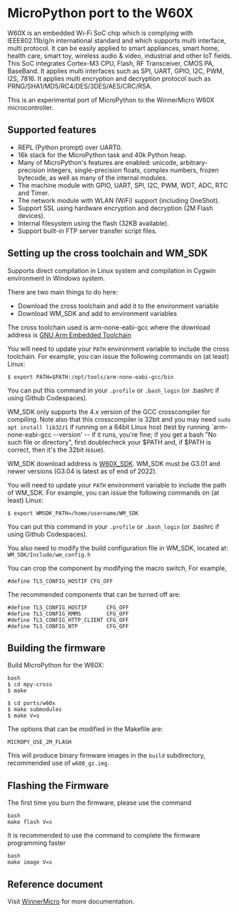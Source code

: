 MicroPython port to the W60X
=============================

W60X is an embedded Wi-Fi SoC chip which is complying with IEEE802.11b/g/n international standard and which supports multi interface, multi protocol. It can be easily applied to smart appliances, smart home, health care, smart toy, wireless audio & video, industrial and other IoT fields. This SoC integrates Cortex-M3 CPU, Flash, RF Transceiver, CMOS PA, BaseBand. It applies multi interfaces such as SPI, UART, GPIO, I2C, PWM, I2S, 7816. It applies multi encryption and decryption protocol such as PRNG/SHA1/MD5/RC4/DES/3DES/AES/CRC/RSA.

This is an experimental port of MicroPython to the WinnerMicro W60X microcontroller.  

Supported features
------------------------------------

- REPL (Python prompt) over UART0.
- 16k stack for the MicroPython task and 40k Python heap.
- Many of MicroPython's features are enabled: unicode, arbitrary-precision integers, single-precision floats, complex numbers, frozen bytecode, as well as many of the internal modules.
- The machine module with GPIO, UART, SPI, I2C, PWM, WDT, ADC, RTC and Timer.
- The network module with WLAN (WiFi) support (including OneShot).
- Support SSL using hardware encryption and decryption (2M Flash devices).
- Internal filesystem using the flash (32KB available).
- Support built-in FTP server transfer script files.

Setting up the cross toolchain and WM_SDK
------------------------------------

Supports direct compilation in Linux system and compilation in Cygwin environment in Windows system.

There are two main things to do here:
- Download the cross toolchain and add it to the environment variable
- Download WM_SDK and add to environment variables

The cross toolchain used is arm-none-eabi-gcc where the download address is [GNU Arm Embedded Toolchain](https://launchpad.net/gcc-arm-embedded/4.9/4.9-2014-q4-major)

You will need to update your `PATH` environment variable to include the cross toolchain. For example, you can issue the following commands on (at least) Linux:

    $ export PATH=$PATH:/opt/tools/arm-none-eabi-gcc/bin

You can put this command in your `.profile` or `.bash_login` (or .bashrc if using Github Codespaces).

WM_SDK only supports the 4.x version of the GCC crosscompiler for compiling.  Note also that this crosscompiler is 32bit and you may need `sudo apt install lib32z1` if running on a 64bit Linux host (test by running `arm-none-eabi-gcc --version' -- if it runs, you're fine; if you get a bash "No such file or directory", first doublecheck your $PATH and, if $PATH is correct, then it's the 32bit issue).

WM_SDK download address is [W60X_SDK](http://www.winnermicro.com/en/html/1/). WM_SDK must be G3.01 and newer versions (G3.04 is latest as of end of 2022).

You will need to update your `PATH` environment variable to include the path of WM_SDK. For example, you can issue the following commands on (at least) Linux:

    $ export WMSDK_PATH=/home/username/WM_SDK

You can put this command in your `.profile` or `.bash_login` (or .bashrc if using Github Codespaces).

You also need to modify the build configuration file in WM_SDK, located at: `WM_SDK/Include/wm_config.h`

You can crop the component by modifying the macro switch, For example, 

    #define TLS_CONFIG_HOSTIF CFG_OFF

The recommended components that can be turned off are:

    #define TLS_CONFIG_HOSTIF      CFG_OFF
    #define TLS_CONFIG_RMMS        CFG_OFF
    #define TLS_CONFIG_HTTP_CLIENT CFG_OFF
    #define TLS_CONFIG_NTP         CFG_OFF

Building the firmware
---------------------

Build MicroPython for the W60X:
```
bash
$ cd mpy-cross
$ make

$ cd ports/w60x
$ make submodules
$ make V=s
```
The options that can be modified in the Makefile are:

    MICROPY_USE_2M_FLASH

This will produce binary firmware images in the `build` subdirectory, recommended use of `w600_gz.img`.

Flashing the Firmware
-----------------------

The first time you burn the firmware, please use the command 
```
bash
make flash V=s
```

It is recommended to use the command to complete the firmware programming faster
```
bash
make image V=s
```

Reference document
-----------------------
Visit [WinnerMicro](http://www.winnermicro.com/en/html/1/156/158/497.html) for more documentation.
